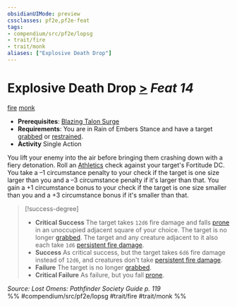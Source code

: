 ```yaml
---
obsidianUIMode: preview
cssclasses: pf2e,pf2e-feat
tags:
- compendium/src/pf2e/lopsg
- trait/fire
- trait/monk
aliases: ["Explosive Death Drop"]
---
```

# Explosive Death Drop  [>](rules/core-rulebook/chapter-9-playing-the-game.md#Actions "Single Action") *Feat 14*  
[fire](rules/traits/fire.md "Fire Energy & Element Trait")  [monk](rules/traits/monk.md "Monk Class Trait")  

- **Prerequisites**: [Blazing Talon Surge](compendium/feats/blazing-talon-surge-lopsg.md)
- **Requirements**: You are in Rain of Embers Stance and have a target [grabbed](rules/conditions.md#Grabbed) or [restrained](rules/conditions.md#Restrained).
- **Activity** Single Action

You lift your enemy into the air before bringing them crashing down with a fiery detonation. Roll an [Athletics](compendium/skills.md#Athletics) check against your target's Fortitude DC. You take a –1 circumstance penalty to your check if the target is one size larger than you and a –3 circumstance penalty if it's larger than that. You gain a +1 circumstance bonus to your check if the target is one size smaller than you and a +3 circumstance bonus if it's smaller than that.

> [!success-degree] 
> - **Critical Success** The target takes `12d6` fire damage and falls [prone](rules/conditions.md#Prone) in an unoccupied adjacent square of your choice. The target is no longer [grabbed](rules/conditions.md#Grabbed). The target and any creature adjacent to it also each take `1d6` [persistent fire damage](rules/conditions.md#Persistent%20Damage).
> - **Success** As critical success, but the target takes `6d6` fire damage instead of `12d6`, and creatures don't take [persistent fire damage](rules/conditions.md#Persistent%20Damage).
> - **Failure** The target is no longer [grabbed](rules/conditions.md#Grabbed).
> - **Critical Failure** As failure, but you fall [prone](rules/conditions.md#Prone).

*Source: Lost Omens: Pathfinder Society Guide p. 119*  
%% #compendium/src/pf2e/lopsg #trait/fire #trait/monk %%